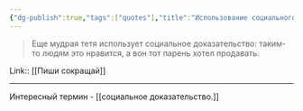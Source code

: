 ```yaml
---
{"dg-publish":true,"tags":["quotes"],"title":"Использование социального доказательства","date":"2021-09-22T12:56:00+03:00","modified_at":"2022-06-25T11:38:39+03:00","permalink":"/quotes/202109221256/","dgHomeLink":false,"dgPassFrontmatter":true}
---
```




> Еще мудрая тетя использует социальное доказательство: таким-то людям это нравится, а вон тот парень хотел продавать.

Link:: [[Пиши сокращай]]

---

Интересный термин - [[социальное доказательство.]] 
